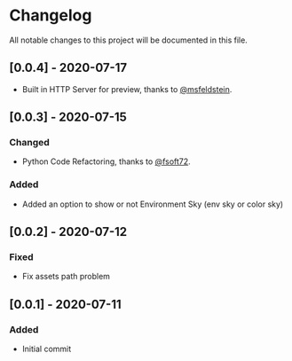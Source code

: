 # Changelog

All notable changes to this project will be documented in this file.

## [0.0.4] - 2020-07-17

- Built in HTTP Server for preview, thanks to [@msfeldstein](https://github.com/msfeldstein).

## [0.0.3] - 2020-07-15

### Changed
- Python Code Refactoring, thanks to [@fsoft72](https://github.com/fsoft72).

### Added
- Added an option to show or not Environment Sky (env sky or color sky)

## [0.0.2] - 2020-07-12

### Fixed
- Fix assets path problem

## [0.0.1] - 2020-07-11

### Added
- Initial commit


